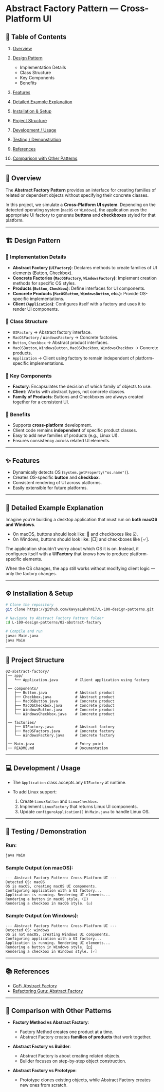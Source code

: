 # Abstract Factory Pattern — Cross-Platform UI

## 📌 Table of Contents

1. [Overview](#overview)
2. [Design Pattern](#design-pattern)

   * Implementation Details
   * Class Structure
   * Key Components
   * Benefits
3. [Features](#features)
4. [Detailed Example Explanation](#detailed-example-explanation)
5. [Installation & Setup](#installation--setup)
6. [Project Structure](#project-structure)
7. [Development / Usage](#development--usage)
8. [Testing / Demonstration](#testing--demonstration)
9. [References](#references)
10. [Comparison with Other Patterns](#comparison-with-other-patterns)

---

## 📖 Overview

The **Abstract Factory Pattern** provides an interface for creating families of related or dependent objects without specifying their concrete classes.

In this project, we simulate a **Cross-Platform UI system**.
Depending on the detected operating system (`macOS` or `Windows`), the application uses the appropriate UI factory to generate **buttons** and **checkboxes** styled for that platform.

---

## 🏗 Design Pattern

### 🔹 Implementation Details

* **Abstract Factory (`UIFactory`)**: Declares methods to create families of UI elements (Button, Checkbox).
* **Concrete Factories (`MacOSFactory`, `WindowsFactory`)**: Implement creation methods for specific OS styles.
* **Products (`Button`, `Checkbox`)**: Define interfaces for UI components.
* **Concrete Products (`MacOSButton`, `WindowsButton`, etc.)**: Provide OS-specific implementations.
* **Client (`Application`)**: Configures itself with a factory and uses it to render UI components.

### 🔹 Class Structure

* `UIFactory` → Abstract factory interface.
* `MacOSFactory` / `WindowsFactory` → Concrete factories.
* `Button`, `Checkbox` → Abstract product interfaces.
* `MacOSButton`, `WindowsButton`, `MacOSCheckbox`, `WindowsCheckbox` → Concrete products.
* `Application` → Client using factory to remain independent of platform-specific implementations.

### 🔹 Key Components

* **Factory**: Encapsulates the decision of which family of objects to use.
* **Client**: Works with abstract types, not concrete classes.
* **Family of Products**: Buttons and Checkboxes are always created together for a consistent UI.

### 🔹 Benefits

* Supports **cross-platform** development.
* Client code remains **independent** of specific product classes.
* Easy to add new families of products (e.g., Linux UI).
* Ensures consistency across related UI elements.

---

## ✨ Features

* Dynamically detects OS (`System.getProperty("os.name")`).
* Creates OS-specific **button** and **checkbox**.
* Consistent rendering of UI across platforms.
* Easily extensible for future platforms.

---

## 📘 Detailed Example Explanation

Imagine you’re building a desktop application that must run on **both macOS and Windows**.

* On macOS, buttons should look like: 🔘 and checkboxes like ☑︎.
* On Windows, buttons should look like: \[□] and checkboxes like \[✓].

The application shouldn’t worry about which OS it is on. Instead, it configures itself with a **UIFactory** that knows how to produce platform-specific elements.

When the OS changes, the app still works without modifying client logic — only the factory changes.

---

## ⚙️ Installation & Setup

```bash
# Clone the repository
git clone https://github.com/KavyaLakshmi7/L-100-design-patterns.git

# Navigate to Abstract Factory Pattern folder
cd L-100-design-patterns/02-abstract-factory

# Compile and run
javac Main.java
java Main
```

---

## 📂 Project Structure

```
02-abstract-factory/
│── app/
│   └── Application.java        # Client application using factory
│
│── components/
│   ├── Button.java             # Abstract product
│   ├── Checkbox.java           # Abstract product
│   ├── MacOSButton.java        # Concrete product
│   ├── MacOSCheckbox.java      # Concrete product
│   ├── WindowsButton.java      # Concrete product
│   └── WindowsCheckbox.java    # Concrete product
│
│── factories/
│   ├── UIFactory.java          # Abstract factory
│   ├── MacOSFactory.java       # Concrete factory
│   └── WindowsFactory.java     # Concrete factory
│
│── Main.java                   # Entry point
│── README.md                   # Documentation
```

---

## 💻 Development / Usage

* The `Application` class accepts any `UIFactory` at runtime.
* To add Linux support:

  1. Create `LinuxButton` and `LinuxCheckbox`.
  2. Implement `LinuxFactory` that returns Linux UI components.
  3. Update `configureApplication()` in `Main.java` to handle Linux OS.

---

## 🧪 Testing / Demonstration

### Run:

```bash
java Main
```

### Sample Output (on macOS):

```
--- Abstract Factory Pattern: Cross-Platform UI ---
Detected OS: macOS
OS is macOS, creating macOS UI components.
Configuring application with a UI factory...
Application is running. Rendering UI elements...
Rendering a button in macOS style. (🔘)
Rendering a checkbox in macOS style. (☑︎)
```

### Sample Output (on Windows):

```
--- Abstract Factory Pattern: Cross-Platform UI ---
Detected OS: windows
OS is not macOS, creating Windows UI components.
Configuring application with a UI factory...
Application is running. Rendering UI elements...
Rendering a button in Windows style. [□]
Rendering a checkbox in Windows style. [✓]
```

---

## 📚 References

* [GoF: Abstract Factory](https://en.wikipedia.org/wiki/Abstract_factory_pattern)
* [Refactoring Guru: Abstract Factory](https://refactoring.guru/design-patterns/abstract-factory)

---

## 🔄 Comparison with Other Patterns

* **Factory Method vs Abstract Factory**:

  * Factory Method creates one product at a time.
  * Abstract Factory creates **families of products** that work together.
* **Abstract Factory vs Builder**:

  * Abstract Factory is about creating related objects.
  * Builder focuses on step-by-step object construction.
* **Abstract Factory vs Prototype**:

  * Prototype clones existing objects, while Abstract Factory creates new ones from scratch.
